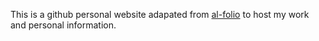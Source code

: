 This is a github personal website adapated from [al-folio](https://github.com/alshedivat/al-folio) to host my work and personal information. 
